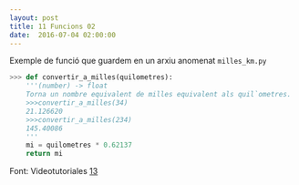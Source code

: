 ```yaml
---
layout: post
title: 11 Funcions 02
date:  2016-07-04 02:00:00
---
```


Exemple de funció que guardem en un arxiu anomenat `milles_km.py`

```python
>>> def convertir_a_milles(quilometres):
    '''(number) -> float
    Torna un nombre equivalent de milles equivalent als quil`ometres.
    >>>convertir_a_milles(34)
    21.126620
    >>>convertir_a_milles(234)
    145.40086
    '''
    mi = quilometres * 0.62137
    return mi
```

Font: Videotutoriales [13](https://www.youtube.com/watch?v=a6Jqg-HMUAQ&list=PLEtcGQaT56chpYflEjBWRodHJNJN8EKpO&index=14)

